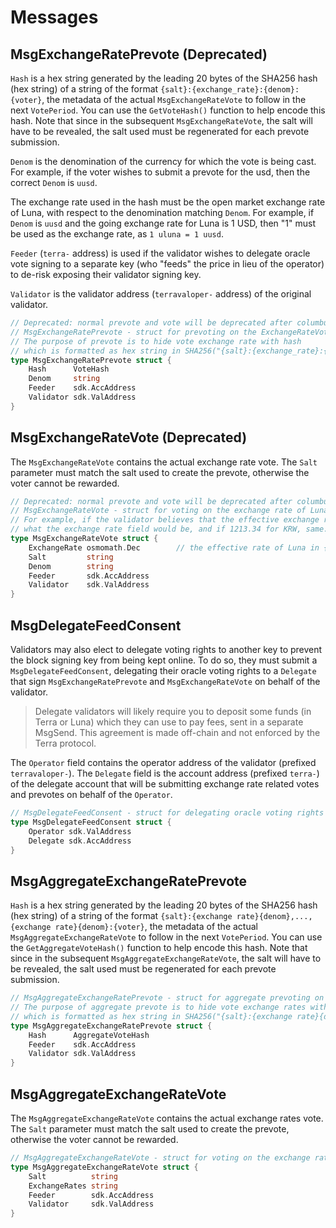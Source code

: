 <!--
order: 4
-->

# Messages

## MsgExchangeRatePrevote (Deprecated)

`Hash` is a hex string generated by the leading 20 bytes of the SHA256 hash (hex string) of a string of the format `{salt}:{exchange_rate}:{denom}:{voter}`, the metadata of the actual `MsgExchangeRateVote` to follow in the next `VotePeriod`. You can use the `GetVoteHash()` function to help encode this hash. Note that since in the subsequent `MsgExchangeRateVote`, the salt will have to be revealed, the salt used must be regenerated for each prevote submission.

`Denom` is the denomination of the currency for which the vote is being cast. For example, if the voter wishes to submit a prevote for the usd, then the correct `Denom` is `uusd`.

The exchange rate used in the hash must be the open market exchange rate of Luna, with respect to the denomination matching `Denom`. For example, if `Denom` is `uusd` and the going exchange rate for Luna is 1 USD, then "1" must be used as the exchange rate, as `1 uluna = 1 uusd`.

`Feeder` (`terra-` address) is used if the validator wishes to delegate oracle vote signing to a separate key (who "feeds" the price in lieu of the operator) to de-risk exposing their validator signing key.

`Validator` is the validator address (`terravaloper-` address) of the original validator.


```go
// Deprecated: normal prevote and vote will be deprecated after columbus-4
// MsgExchangeRatePrevote - struct for prevoting on the ExchangeRateVote.
// The purpose of prevote is to hide vote exchange rate with hash
// which is formatted as hex string in SHA256("{salt}:{exchange_rate}:{denom}:{voter}")
type MsgExchangeRatePrevote struct {
	Hash      VoteHash
	Denom     string
	Feeder    sdk.AccAddress
	Validator sdk.ValAddress
}
```

## MsgExchangeRateVote (Deprecated)

The `MsgExchangeRateVote` contains the actual exchange rate vote. The `Salt` parameter must match the salt used to create the prevote, otherwise the voter cannot be rewarded.

```go
// Deprecated: normal prevote and vote will be deprecated after columbus-4
// MsgExchangeRateVote - struct for voting on the exchange rate of Luna denominated in various Terra assets.
// For example, if the validator believes that the effective exchange rate of Luna in USD is 10.39, that's
// what the exchange rate field would be, and if 1213.34 for KRW, same.
type MsgExchangeRateVote struct {
	ExchangeRate osmomath.Dec        // the effective rate of Luna in {Denom}
	Salt         string
	Denom        string
	Feeder       sdk.AccAddress
	Validator    sdk.ValAddress
}
```

## MsgDelegateFeedConsent

Validators may also elect to delegate voting rights to another key to prevent the block signing key from being kept online. To do so, they must submit a `MsgDelegateFeedConsent`, delegating their oracle voting rights to a `Delegate` that sign `MsgExchangeRatePrevote` and `MsgExchangeRateVote` on behalf of the validator.

> Delegate validators will likely require you to deposit some funds (in Terra or Luna) which they can use to pay fees, sent in a separate MsgSend. This agreement is made off-chain and not enforced by the Terra protocol.

The `Operator` field contains the operator address of the validator (prefixed `terravaloper-`). The `Delegate` field is the account address (prefixed `terra-`) of the delegate account that will be submitting exchange rate related votes and prevotes on behalf of the `Operator`.

```go
// MsgDelegateFeedConsent - struct for delegating oracle voting rights to another address.
type MsgDelegateFeedConsent struct {
	Operator sdk.ValAddress 
	Delegate sdk.AccAddress 
}
```

## MsgAggregateExchangeRatePrevote

`Hash` is a hex string generated by the leading 20 bytes of the SHA256 hash (hex string) of a string of the format `{salt}:{exchange rate}{denom},...,{exchange rate}{denom}:{voter}`, the metadata of the actual `MsgAggregateExchangeRateVote` to follow in the next `VotePeriod`. You can use the `GetAggregateVoteHash()` function to help encode this hash. Note that since in the subsequent `MsgAggregateExchangeRateVote`, the salt will have to be revealed, the salt used must be regenerated for each prevote submission.

```go
// MsgAggregateExchangeRatePrevote - struct for aggregate prevoting on the ExchangeRateVote.
// The purpose of aggregate prevote is to hide vote exchange rates with hash
// which is formatted as hex string in SHA256("{salt}:{exchange rate}{denom},...,{exchange rate}{denom}:{voter}")
type MsgAggregateExchangeRatePrevote struct {
	Hash      AggregateVoteHash 
	Feeder    sdk.AccAddress    
	Validator sdk.ValAddress    
}
```

## MsgAggregateExchangeRateVote

The `MsgAggregateExchangeRateVote` contains the actual exchange rates vote. The `Salt` parameter must match the salt used to create the prevote, otherwise the voter cannot be rewarded.

```go
// MsgAggregateExchangeRateVote - struct for voting on the exchange rates of Luna denominated in various Terra assets.
type MsgAggregateExchangeRateVote struct {
	Salt          string
	ExchangeRates string
	Feeder        sdk.AccAddress 
	Validator     sdk.ValAddress 
}
```
